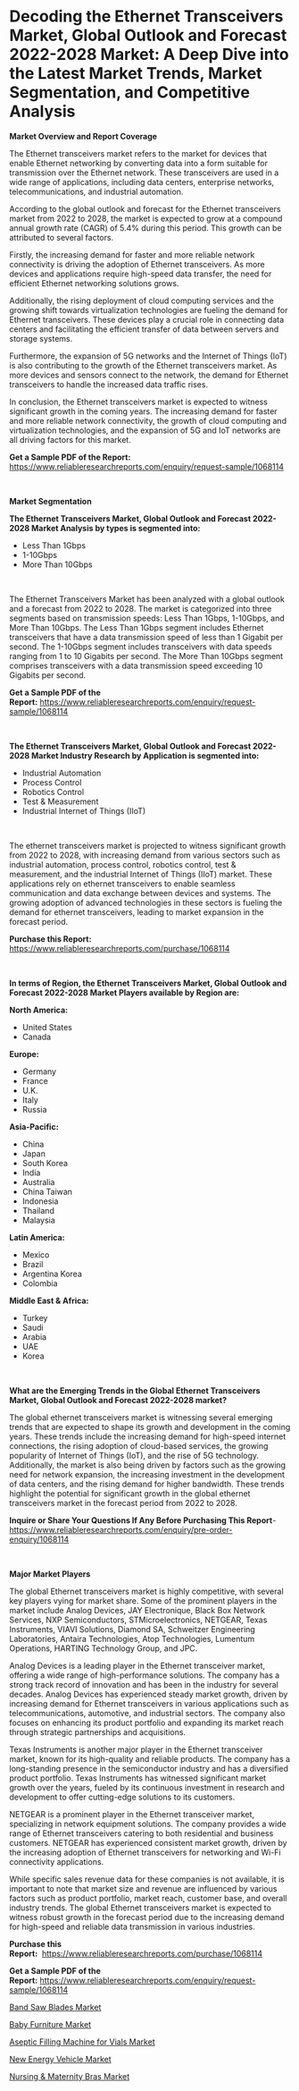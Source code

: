 <p><h1>Decoding the Ethernet Transceivers Market, Global Outlook and Forecast 2022-2028 Market: A Deep Dive into the Latest Market Trends, Market Segmentation, and Competitive Analysis</h1></p><p><strong>Market Overview and Report Coverage</strong></p>
<p><p>The Ethernet transceivers market refers to the market for devices that enable Ethernet networking by converting data into a form suitable for transmission over the Ethernet network. These transceivers are used in a wide range of applications, including data centers, enterprise networks, telecommunications, and industrial automation. </p><p>According to the global outlook and forecast for the Ethernet transceivers market from 2022 to 2028, the market is expected to grow at a compound annual growth rate (CAGR) of 5.4% during this period. This growth can be attributed to several factors. </p><p>Firstly, the increasing demand for faster and more reliable network connectivity is driving the adoption of Ethernet transceivers. As more devices and applications require high-speed data transfer, the need for efficient Ethernet networking solutions grows.</p><p>Additionally, the rising deployment of cloud computing services and the growing shift towards virtualization technologies are fueling the demand for Ethernet transceivers. These devices play a crucial role in connecting data centers and facilitating the efficient transfer of data between servers and storage systems.</p><p>Furthermore, the expansion of 5G networks and the Internet of Things (IoT) is also contributing to the growth of the Ethernet transceivers market. As more devices and sensors connect to the network, the demand for Ethernet transceivers to handle the increased data traffic rises.</p><p>In conclusion, the Ethernet transceivers market is expected to witness significant growth in the coming years. The increasing demand for faster and more reliable network connectivity, the growth of cloud computing and virtualization technologies, and the expansion of 5G and IoT networks are all driving factors for this market.</p></p>
<p><strong>Get a Sample PDF of the Report:</strong> <a href="https://www.reliableresearchreports.com/enquiry/request-sample/1068114">https://www.reliableresearchreports.com/enquiry/request-sample/1068114</a></p>
<p>&nbsp;</p>
<p><strong>Market Segmentation</strong></p>
<p><strong>The Ethernet Transceivers Market, Global Outlook and Forecast 2022-2028 Market Analysis by types is segmented into:</strong></p>
<p><ul><li>Less Than 1Gbps</li><li>1-10Gbps</li><li>More Than 10Gbps</li></ul></p>
<p>&nbsp;</p>
<p><p>The Ethernet Transceivers Market has been analyzed with a global outlook and a forecast from 2022 to 2028. The market is categorized into three segments based on transmission speeds: Less Than 1Gbps, 1-10Gbps, and More Than 10Gbps. The Less Than 1Gbps segment includes Ethernet transceivers that have a data transmission speed of less than 1 Gigabit per second. The 1-10Gbps segment includes transceivers with data speeds ranging from 1 to 10 Gigabits per second. The More Than 10Gbps segment comprises transceivers with a data transmission speed exceeding 10 Gigabits per second.</p></p>
<p><strong>Get a Sample PDF of the Report:</strong>&nbsp;<a href="https://www.reliableresearchreports.com/enquiry/request-sample/1068114">https://www.reliableresearchreports.com/enquiry/request-sample/1068114</a></p>
<p>&nbsp;</p>
<p><strong>The Ethernet Transceivers Market, Global Outlook and Forecast 2022-2028 Market Industry Research by Application is segmented into:</strong></p>
<p><ul><li>Industrial Automation</li><li>Process Control</li><li>Robotics Control</li><li>Test & Measurement</li><li>Industrial Internet of Things (IIoT)</li></ul></p>
<p>&nbsp;</p>
<p><p>The ethernet transceivers market is projected to witness significant growth from 2022 to 2028, with increasing demand from various sectors such as industrial automation, process control, robotics control, test & measurement, and the industrial Internet of Things (IIoT) market. These applications rely on ethernet transceivers to enable seamless communication and data exchange between devices and systems. The growing adoption of advanced technologies in these sectors is fueling the demand for ethernet transceivers, leading to market expansion in the forecast period.</p></p>
<p><strong>Purchase this Report:</strong>&nbsp; <a href="https://www.reliableresearchreports.com/purchase/1068114">https://www.reliableresearchreports.com/purchase/1068114</a></p>
<p>&nbsp;</p>
<p><strong>In terms of Region, the Ethernet Transceivers Market, Global Outlook and Forecast 2022-2028 Market Players available by Region are:</strong></p>
<p>
    <p> <strong> North America: </strong>
        <ul>
            <li>United States</li>
            <li>Canada</li>
        </ul>
        </p> 
    <p> <strong> Europe: </strong>
        <ul>
            <li>Germany</li>
            <li>France</li>
            <li>U.K.</li>
            <li>Italy</li>
            <li>Russia</li>
        </ul>
        </p> 
    <p> <strong> Asia-Pacific: </strong>
        <ul>
            <li>China</li>
            <li>Japan</li>
            <li>South Korea</li>
            <li>India</li>
            <li>Australia</li>
            <li>China Taiwan</li>
            <li>Indonesia</li>
            <li>Thailand</li>
            <li>Malaysia</li>
        </ul>
        </p> 
    <p> <strong> Latin America: </strong>
        <ul>
            <li>Mexico</li>
            <li>Brazil</li>
            <li>Argentina Korea</li>
            <li>Colombia</li>
        </ul>
        </p> 
    <p> <strong> Middle East & Africa: </strong>
        <ul>
            <li>Turkey</li>
            <li>Saudi</li>
            <li>Arabia</li>
            <li>UAE</li>
            <li>Korea</li>
        </ul>
    </p>
    </p>
<p>&nbsp;</p>
<p><strong>What are the Emerging Trends in the Global Ethernet Transceivers Market, Global Outlook and Forecast 2022-2028 market?</strong></p>
<p><p>The global ethernet transceivers market is witnessing several emerging trends that are expected to shape its growth and development in the coming years. These trends include the increasing demand for high-speed internet connections, the rising adoption of cloud-based services, the growing popularity of Internet of Things (IoT), and the rise of 5G technology. Additionally, the market is also being driven by factors such as the growing need for network expansion, the increasing investment in the development of data centers, and the rising demand for higher bandwidth. These trends highlight the potential for significant growth in the global ethernet transceivers market in the forecast period from 2022 to 2028.</p></p>
<p><strong>Inquire or Share Your Questions If Any Before Purchasing This Report</strong>- <a href="https://www.reliableresearchreports.com/enquiry/pre-order-enquiry/1068114">https://www.reliableresearchreports.com/enquiry/pre-order-enquiry/1068114</a></p>
<p>&nbsp;</p>
<p><strong>Major Market Players</strong></p>
<p><p>The global Ethernet transceivers market is highly competitive, with several key players vying for market share. Some of the prominent players in the market include Analog Devices, JAY Electronique, Black Box Network Services, NXP Semiconductors, STMicroelectronics, NETGEAR, Texas Instruments, VIAVI Solutions, Diamond SA, Schweitzer Engineering Laboratories, Antaira Technologies, Atop Technologies, Lumentum Operations, HARTING Technology Group, and JPC.</p><p>Analog Devices is a leading player in the Ethernet transceiver market, offering a wide range of high-performance solutions. The company has a strong track record of innovation and has been in the industry for several decades. Analog Devices has experienced steady market growth, driven by increasing demand for Ethernet transceivers in various applications such as telecommunications, automotive, and industrial sectors. The company also focuses on enhancing its product portfolio and expanding its market reach through strategic partnerships and acquisitions.</p><p>Texas Instruments is another major player in the Ethernet transceiver market, known for its high-quality and reliable products. The company has a long-standing presence in the semiconductor industry and has a diversified product portfolio. Texas Instruments has witnessed significant market growth over the years, fueled by its continuous investment in research and development to offer cutting-edge solutions to its customers.</p><p>NETGEAR is a prominent player in the Ethernet transceiver market, specializing in network equipment solutions. The company provides a wide range of Ethernet transceivers catering to both residential and business customers. NETGEAR has experienced consistent market growth, driven by the increasing adoption of Ethernet transceivers for networking and Wi-Fi connectivity applications.</p><p>While specific sales revenue data for these companies is not available, it is important to note that market size and revenue are influenced by various factors such as product portfolio, market reach, customer base, and overall industry trends. The global Ethernet transceivers market is expected to witness robust growth in the forecast period due to the increasing demand for high-speed and reliable data transmission in various industries.</p></p>
<p><strong>Purchase this Report:</strong>&nbsp;&nbsp;<a href="https://www.reliableresearchreports.com/purchase/1068114">https://www.reliableresearchreports.com/purchase/1068114</a></p>
<p></p>
<p><strong>Get a Sample PDF of the Report:</strong>&nbsp;<a href="https://www.reliableresearchreports.com/enquiry/request-sample/1068114">https://www.reliableresearchreports.com/enquiry/request-sample/1068114</a></p>
<p><p><a href="https://www.reportprime.com/band-saw-blades-r7730">Band Saw Blades Market</a></p><p><a href="https://medium.com/@anibalstamm1912/baby-furniture-market-size-growth-forecast-2023-2030-2a31362401e8">Baby Furniture Market</a></p><p><a href="https://www.reportprime.com/aseptic-filling-machine-for-vials-r7726">Aseptic Filling Machine for Vials Market</a></p><p><a href="https://www.linkedin.com/pulse/decoding-new-energy-vehicle-market-deep-dive-latest-rmjge/">New Energy Vehicle Market</a></p><p><a href="https://www.linkedin.com/pulse/nursing-amp-maternity-bras-market-research-report-provides-zpqie/">Nursing & Maternity Bras Market</a></p></p>